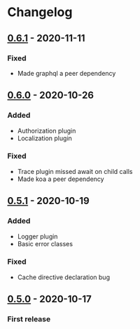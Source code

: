 # Changelog

## [0.6.1] - 2020-11-11
### Fixed
- Made graphql a peer dependency

## [0.6.0] - 2020-10-26
### Added
- Authorization plugin
- Localization plugin
### Fixed
- Trace plugin missed await on child calls
- Made koa a peer dependency

## [0.5.1] - 2020-10-19
### Added
- Logger plugin
- Basic error classes
### Fixed
- Cache directive declaration bug

## [0.5.0] - 2020-10-17
### First release

[0.6.1]: https://github.com/erkkah/tiny-graphql-koa/compare/v0.6.0...v0.6.1
[0.6.0]: https://github.com/erkkah/tiny-graphql-koa/compare/v0.5.1...v0.6.0
[0.5.1]: https://github.com/erkkah/tiny-graphql-koa/compare/v0.5.0...v0.5.1
[0.5.0]: https://github.com/erkkah/tiny-graphql-koa/releases/tag/v0.5.0
